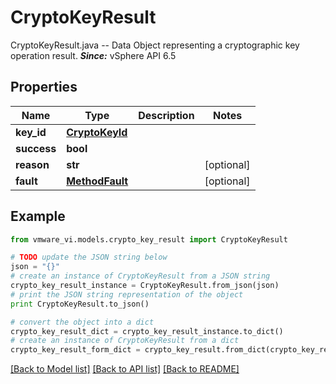 # CryptoKeyResult

CryptoKeyResult.java -- Data Object representing a cryptographic key operation result.  ***Since:*** vSphere API 6.5 

## Properties
Name | Type | Description | Notes
------------ | ------------- | ------------- | -------------
**key_id** | [**CryptoKeyId**](CryptoKeyId.md) |  | 
**success** | **bool** |  | 
**reason** | **str** |  | [optional] 
**fault** | [**MethodFault**](MethodFault.md) |  | [optional] 

## Example

```python
from vmware_vi.models.crypto_key_result import CryptoKeyResult

# TODO update the JSON string below
json = "{}"
# create an instance of CryptoKeyResult from a JSON string
crypto_key_result_instance = CryptoKeyResult.from_json(json)
# print the JSON string representation of the object
print CryptoKeyResult.to_json()

# convert the object into a dict
crypto_key_result_dict = crypto_key_result_instance.to_dict()
# create an instance of CryptoKeyResult from a dict
crypto_key_result_form_dict = crypto_key_result.from_dict(crypto_key_result_dict)
```
[[Back to Model list]](../README.md#documentation-for-models) [[Back to API list]](../README.md#documentation-for-api-endpoints) [[Back to README]](../README.md)


